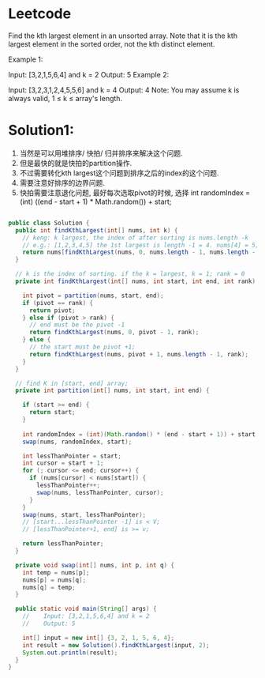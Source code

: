 # Leetcode
Find the kth largest element in an unsorted array. Note that it is the kth largest element in the sorted order, not the kth distinct element.

Example 1:

Input: [3,2,1,5,6,4] and k = 2
Output: 5
Example 2:

Input: [3,2,3,1,2,4,5,5,6] and k = 4
Output: 4
Note:
You may assume k is always valid, 1 ≤ k ≤ array's length.

# Solution1:

1. 当然是可以用堆排序/ 快拍/ 归并排序来解决这个问题. 
2. 但是最快的就是快拍的partition操作.
3. 不过需要转化kth largest这个问题到排序之后的index的这个问题.
4. 需要注意好排序的边界问题.
5. 快拍需要注意退化问题, 最好每次选取pivot的时候, 选择 int randomIndex = (int) ((end - start + 1) * Math.random()) + start;

```java

public class Solution {
  public int findKthLargest(int[] nums, int k) {
    // keng: k largest, the index of after sorting is nums.length -k
    // e.g.: [1,2,3,4,5] the 1st largest is length -1 = 4. nums[4] = 5;
    return nums[findKthLargest(nums, 0, nums.length - 1, nums.length - k)];
  }

  // k is the index of sorting. if the k = largest, k = 1; rank = 0
  private int findKthLargest(int[] nums, int start, int end, int rank) {

    int pivot = partition(nums, start, end);
    if (pivot == rank) {
      return pivot;
    } else if (pivot > rank) {
      // end must be the pivot -1
      return findKthLargest(nums, 0, pivot - 1, rank);
    } else {
      // the start must be pivot +1;
      return findKthLargest(nums, pivot + 1, nums.length - 1, rank);
    }
  }

  // find K in [start, end] array;
  private int partition(int[] nums, int start, int end) {

    if (start >= end) {
      return start;
    }
    
    int randomIndex = (int)(Math.random() * (end - start + 1)) + start;
    swap(nums, randomIndex, start);

    int lessThanPointer = start;
    int cursor = start + 1;
    for (; cursor <= end; cursor++) {
      if (nums[cursor] < nums[start]) {
        lessThanPointer++;
        swap(nums, lessThanPointer, cursor);
      }
    }
    swap(nums, start, lessThanPointer);
    // [start...lessThanPointer -1] is < V;
    // [lessThanPointer+1, end] is >= v;

    return lessThanPointer;
  }

  private void swap(int[] nums, int p, int q) {
    int temp = nums[p];
    nums[p] = nums[q];
    nums[q] = temp;
  }

  public static void main(String[] args) {
    //    Input: [3,2,1,5,6,4] and k = 2
    //    Output: 5

    int[] input = new int[] {3, 2, 1, 5, 6, 4};
    int result = new Solution().findKthLargest(input, 2);
    System.out.println(result);
  }
}

```
